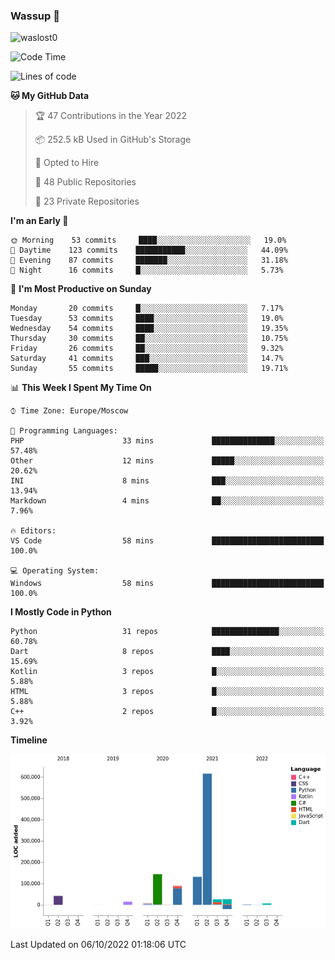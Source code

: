 ### Wassup 👋

<p align="left"> <img src="https://komarev.com/ghpvc/?username=waslost0" alt="waslost0" /></p>

<!--START_SECTION:waka-->
![Code Time](http://img.shields.io/badge/Code%20Time-1%2C619%20hrs%2048%20mins-blue)

![Lines of code](https://img.shields.io/badge/From%20Hello%20World%20I%27ve%20Written-1%20Million%20lines%20of%20code-blue)

**🐱 My GitHub Data** 

> 🏆 47 Contributions in the Year 2022
 > 
> 📦 252.5 kB Used in GitHub's Storage 
 > 
> 💼 Opted to Hire
 > 
> 📜 48 Public Repositories 
 > 
> 🔑 23 Private Repositories  
 > 
**I'm an Early 🐤** 

```text
🌞 Morning    53 commits     ████░░░░░░░░░░░░░░░░░░░░░   19.0% 
🌆 Daytime    123 commits    ███████████░░░░░░░░░░░░░░   44.09% 
🌃 Evening    87 commits     ███████░░░░░░░░░░░░░░░░░░   31.18% 
🌙 Night      16 commits     █░░░░░░░░░░░░░░░░░░░░░░░░   5.73%

```
📅 **I'm Most Productive on Sunday** 

```text
Monday       20 commits     █░░░░░░░░░░░░░░░░░░░░░░░░   7.17% 
Tuesday      53 commits     ████░░░░░░░░░░░░░░░░░░░░░   19.0% 
Wednesday    54 commits     ████░░░░░░░░░░░░░░░░░░░░░   19.35% 
Thursday     30 commits     ██░░░░░░░░░░░░░░░░░░░░░░░   10.75% 
Friday       26 commits     ██░░░░░░░░░░░░░░░░░░░░░░░   9.32% 
Saturday     41 commits     ███░░░░░░░░░░░░░░░░░░░░░░   14.7% 
Sunday       55 commits     █████░░░░░░░░░░░░░░░░░░░░   19.71%

```


📊 **This Week I Spent My Time On** 

```text
⌚︎ Time Zone: Europe/Moscow

💬 Programming Languages: 
PHP                      33 mins             ██████████████░░░░░░░░░░░   57.48% 
Other                    12 mins             █████░░░░░░░░░░░░░░░░░░░░   20.62% 
INI                      8 mins              ███░░░░░░░░░░░░░░░░░░░░░░   13.94% 
Markdown                 4 mins              ██░░░░░░░░░░░░░░░░░░░░░░░   7.96%

🔥 Editors: 
VS Code                  58 mins             █████████████████████████   100.0%

💻 Operating System: 
Windows                  58 mins             █████████████████████████   100.0%

```

**I Mostly Code in Python** 

```text
Python                   31 repos            ███████████████░░░░░░░░░░   60.78% 
Dart                     8 repos             ████░░░░░░░░░░░░░░░░░░░░░   15.69% 
Kotlin                   3 repos             █░░░░░░░░░░░░░░░░░░░░░░░░   5.88% 
HTML                     3 repos             █░░░░░░░░░░░░░░░░░░░░░░░░   5.88% 
C++                      2 repos             █░░░░░░░░░░░░░░░░░░░░░░░░   3.92%

```


**Timeline**

![Chart not found](https://raw.githubusercontent.com/waslost0/waslost0/master/charts/bar_graph.png) 


 Last Updated on 06/10/2022 01:18:06 UTC
<!--END_SECTION:waka-->

